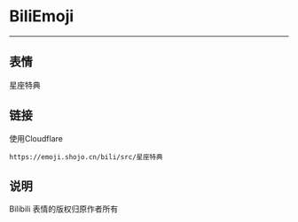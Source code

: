# BiliEmoji
---
## 表情
星座特典
## 链接
使用Cloudflare
```
https://emoji.shojo.cn/bili/src/星座特典
```
## 说明
Bilibili 表情的版权归原作者所有
